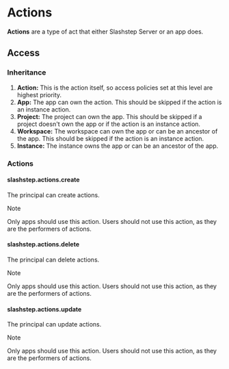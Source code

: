 # Actions
**Actions** are a type of act that either Slashstep Server or an app does. 

## Access
### Inheritance
1. **Action:** This is the action itself, so access policies set at this level are highest priority.
2. **App:** The app can own the action. This should be skipped if the action is an instance action.
3. **Project:** The project can own the app. This should be skipped if a project doesn't own the app or if the action is an instance action.
4. **Workspace:** The workspace can own the app or can be an ancestor of the app. This should be skipped if the action is an instance action.
5. **Instance:** The instance owns the app or can be an ancestor of the app.

### Actions
#### slashstep.actions.create
The principal can create actions. 

> [!NOTE]
Only apps should use this action. Users should not use this action, as they are the performers of actions.

#### slashstep.actions.delete
The principal can delete actions.

> [!NOTE]
Only apps should use this action. Users should not use this action, as they are the performers of actions.

#### slashstep.actions.update
The principal can update actions.

> [!NOTE]
Only apps should use this action. Users should not use this action, as they are the performers of actions.